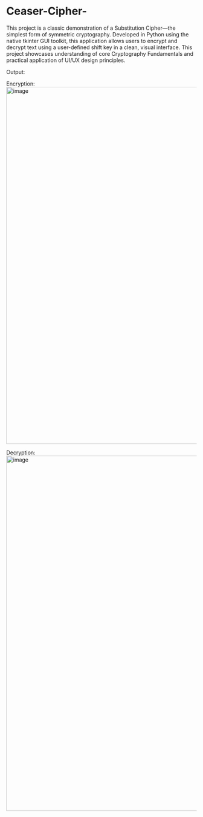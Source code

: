 # Ceaser-Cipher-
This project is a classic demonstration of a Substitution Cipher—the simplest form of symmetric cryptography. Developed in Python using the native tkinter GUI toolkit, this application allows users to encrypt and decrypt text using a user-defined shift key in a clean, visual interface.
This project showcases understanding of core Cryptography Fundamentals and practical application of UI/UX design principles.

Output:

Encryption:
<img width="940" height="942" alt="image" src="https://github.com/user-attachments/assets/5f909437-9293-45f3-910d-88c87ec7cfb8" />

Decryption:
<img width="940" height="937" alt="image" src="https://github.com/user-attachments/assets/0cdd30f6-ef56-4f44-b5c6-fad8e2ad25a1" />

